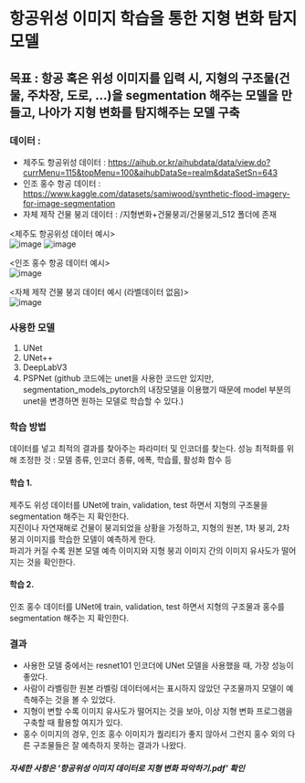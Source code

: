 # 항공위성 이미지 학습을 통한 지형 변화 탐지 모델
## 목표 : 항공 혹은 위성 이미지를 입력 시, 지형의 구조물(건물, 주차장, 도로, ...)을 segmentation 해주는 모델을 만들고, 나아가 지형 변화를 탐지해주는 모델 구축

### 데이터 :
- 제주도 항공위성 데이터 : https://aihub.or.kr/aihubdata/data/view.do?currMenu=115&topMenu=100&aihubDataSe=realm&dataSetSn=643
- 인조 홍수 항공 데이터 : https://www.kaggle.com/datasets/samiwood/synthetic-flood-imagery-for-image-segmentation
- 자체 제작 건물 붕괴 데이터 : /지형변화+건물붕괴/건물붕괴_512 폴더에 존재

<제주도 항공위성 데이터 예시>
<br>
![image](https://github.com/alswjd2432/Proj3_TerrainChange/assets/95081711/348d9da6-a3b4-4047-875a-123879482c84)
![image](https://github.com/alswjd2432/Proj3_TerrainChange/assets/95081711/4266745a-bbd3-4302-8b63-1efa1169e519)

<인조 홍수 항공 데이터 예시>
<br>
![image](https://github.com/alswjd2432/Proj3_TerrainChange/assets/95081711/863f205c-79cd-4973-9016-64752534dc41)

<자체 제작 건물 붕괴 데이터 예시 (라벨데이터 없음)>
<br>
![image](https://github.com/alswjd2432/Proj3_TerrainChange/assets/95081711/1dd6ac16-f100-415d-bada-04e382b6cf3c)


### 사용한 모델
1. UNet
2. UNet++
3. DeepLabV3
4. PSPNet
(github 코드에는 unet을 사용한 코드만 있지만, segmentation_models_pytorch의 내장모델을 이용했기 때문에
model 부분의 unet을 변경하면 원하는 모델로 학습할 수 있다.)

### 학습 방법
데이터를 넣고 최적의 결과를 찾아주는 파라미터 및 인코더를 찾는다.
성능 최적화를 위해 조정한 것 : 모델 종류, 인코더 종류, 에폭, 학습률, 활성화 함수 등

#### 학습 1.
제주도 위성 데이터를 UNet에 train, validation, test 하면서 지형의 구조물을 segmentation 해주는 지 확인한다.
<br>
지진이나 자연재해로 건물이 붕괴되었을 상황을 가정하고, 지형의 원본, 1차 붕괴, 2차 붕괴 이미지를 학습한 모델이 예측하게 한다.
<br>
파괴가 커질 수록 원본 모델 예측 이미지와 지형 붕괴 이미지 간의 이미지 유사도가 떨어지는 것을 확인한다.

#### 학습 2.
인조 홍수 데이터를 UNet에 train, validation, test 하면서 지형의 구조물과 홍수를 segmentation 해주는 지 확인한다.

### 결과
- 사용한 모델 중에서는 resnet101 인코더에 UNet 모델을 사용했을 때, 가장 성능이 좋았다.
- 사람이 라벨링한 원본 라벨링 데이터에서는 표시하지 않았던 구조물까지 모델이 예측해주는 것을 볼 수 있었다.
- 지형이 변할 수록 이미지 유사도가 떨어지는 것을 보아, 이상 지형 변화 프로그램을 구축할 때 활용할 여지가 있다.
- 홍수 이미지의 경우, 인조 홍수 이미지가 퀄리티가 좋지 않아서 그런지 홍수 외의 다른 구조물들은 잘 예측하지 못하는 결과가 나왔다.

##### 자세한 사항은 '항공위성 이미지 데이터로 지형 변화 파악하기.pdf' 확인









